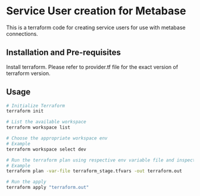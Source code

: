 # Service User creation for Metabase 

This is a terraform code for creating service users for use with metabase connections.

## Installation and Pre-requisites 
Install terraform.
Please refer to provider.tf file for the exact version of terraform version.


## Usage

```bash
# Initialize Terraform
terraform init

# List the available workspace 
terraform workspace list

# Choose the appropriate workspace env
# Example 
terraform workspace select dev

# Run the terraform plan using respective env variable file and inspect the changes 
# Example 
terraform plan -var-file terraform_stage.tfvars -out terraform.out

# Run the apply
terraform apply "terraform.out"
```
